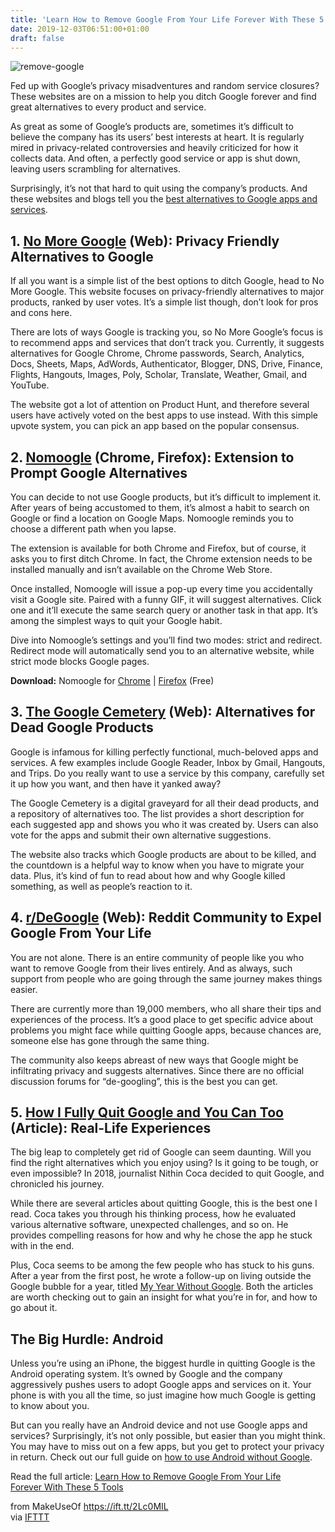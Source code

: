 ```yaml
---
title: 'Learn How to Remove Google From Your Life Forever With These 5 Tools'
date: 2019-12-03T06:51:00+01:00
draft: false
---
```


![remove-google](https://static.makeuseof.com/wp-content/uploads/2019/12/remove-google.jpg)

Fed up with Google’s privacy misadventures and random service closures? These websites are on a mission to help you ditch Google forever and find great alternatives to every product and service.

As great as some of Google’s products are, sometimes it’s difficult to believe the company has its users’ best interests at heart. It is regularly mired in privacy-related controversies and heavily criticized for how it collects data. And often, a perfectly good service or app is shut down, leaving users scrambling for alternatives.

Surprisingly, it’s not that hard to quit using the company’s products. And these websites and blogs tell you the [best alternatives to Google apps and services](//www.makeuseof.com/tag/best-google-alternatives-search-news/).

1\. [No More Google](https://nomoregoogle.com/) (Web): Privacy Friendly Alternatives to Google
----------------------------------------------------------------------------------------------

If all you want is a simple list of the best options to ditch Google, head to No More Google. This website focuses on privacy-friendly alternatives to major products, ranked by user votes. It’s a simple list though, don’t look for pros and cons here.

There are lots of ways Google is tracking you, so No More Google’s focus is to recommend apps and services that don’t track you. Currently, it suggests alternatives for Google Chrome, Chrome passwords, Search, Analytics, Docs, Sheets, Maps, AdWords, Authenticator, Blogger, DNS, Drive, Finance, Flights, Hangouts, Images, Poly, Scholar, Translate, Weather, Gmail, and YouTube.

The website got a lot of attention on Product Hunt, and therefore several users have actively voted on the best apps to use instead. With this simple upvote system, you can pick an app based on the popular consensus.

2\. [Nomoogle](https://teamxenox.github.io/nomoogle-landing/) (Chrome, Firefox): Extension to Prompt Google Alternatives
------------------------------------------------------------------------------------------------------------------------

You can decide to not use Google products, but it’s difficult to implement it. After years of being accustomed to them, it’s almost a habit to search on Google or find a location on Google Maps. Nomoogle reminds you to choose a different path when you lapse.

The extension is available for both Chrome and Firefox, but of course, it asks you to first ditch Chrome. In fact, the Chrome extension needs to be installed manually and isn’t available on the Chrome Web Store.

Once installed, Nomoogle will issue a pop-up every time you accidentally visit a Google site. Paired with a funny GIF, it will suggest alternatives. Click one and it’ll execute the same search query or another task in that app. It’s among the simplest ways to quit your Google habit.

Dive into Nomoogle’s settings and you’ll find two modes: strict and redirect. Redirect mode will automatically send you to an alternative website, while strict mode blocks Google pages.

**Download:** Nomoogle for [Chrome](https://teamxenox.github.io/nomoogle-landing/chrome.html) | [Firefox](https://addons.mozilla.org/en-US/firefox/addon/nomoogle/) (Free)

3\. [The Google Cemetery](https://gcemetery.co/) (Web): Alternatives for Dead Google Products
---------------------------------------------------------------------------------------------

Google is infamous for killing perfectly functional, much-beloved apps and services. A few examples include Google Reader, Inbox by Gmail, Hangouts, and Trips. Do you really want to use a service by this company, carefully set it up how you want, and then have it yanked away?

The Google Cemetery is a digital graveyard for all their dead products, and a repository of alternatives too. The list provides a short description for each suggested app and shows you who it was created by. Users can also vote for the apps and submit their own alternative suggestions.

The website also tracks which Google products are about to be killed, and the countdown is a helpful way to know when you have to migrate your data. Plus, it’s kind of fun to read about how and why Google killed something, as well as people’s reaction to it.

4\. [r/DeGoogle](https://www.reddit.com/r/degoogle/) (Web): Reddit Community to Expel Google From Your Life
-----------------------------------------------------------------------------------------------------------

You are not alone. There is an entire community of people like you who want to remove Google from their lives entirely. And as always, such support from people who are going through the same journey makes things easier.

There are currently more than 19,000 members, who all share their tips and experiences of the process. It’s a good place to get specific advice about problems you might face while quitting Google apps, because chances are, someone else has gone through the same thing.

The community also keeps abreast of new ways that Google might be infiltrating privacy and suggests alternatives. Since there are no official discussion forums for “de-googling”, this is the best you can get.

5\. [How I Fully Quit Google and You Can Too](https://medium.com/s/story/how-i-fully-quit-google-and-you-can-too-4c2f3f85793a) (Article): Real-Life Experiences
---------------------------------------------------------------------------------------------------------------------------------------------------------------

The big leap to completely get rid of Google can seem daunting. Will you find the right alternatives which you enjoy using? Is it going to be tough, or even impossible? In 2018, journalist Nithin Coca decided to quit Google, and chronicled his journey.

While there are several articles about quitting Google, this is the best one I read. Coca takes you through his thinking process, how he evaluated various alternative software, unexpected challenges, and so on. He provides compelling reasons for how and why he chose the app he stuck with in the end.

Plus, Coca seems to be among the few people who has stuck to his guns. After a year from the first post, he wrote a follow-up on living outside the Google bubble for a year, titled [My Year Without Google](https://onezero.medium.com/one-year-google-free-59e0afb68328). Both the articles are worth checking out to gain an insight for what you’re in for, and how to go about it.

The Big Hurdle: Android
-----------------------

Unless you’re using an iPhone, the biggest hurdle in quitting Google is the Android operating system. It’s owned by Google and the company aggressively pushes users to adopt Google apps and services on it. Your phone is with you all the time, so just imagine how much Google is getting to know about you.

But can you really have an Android device and not use Google apps and services? Surprisingly, it’s not only possible, but easier than you might think. You may have to miss out on a few apps, but you get to protect your privacy in return. Check out our full guide on [how to use Android without Google](//www.makeuseof.com/tag/using-android-without-google/).

Read the full article: [Learn How to Remove Google From Your Life Forever With These 5 Tools](https://www.makeuseof.com/tag/learn-remove-google-life-forever-5-tools/)

  
  
from MakeUseOf https://ift.tt/2Lc0MIL  
via [IFTTT](https://ifttt.com/?ref=da&site=blogger)